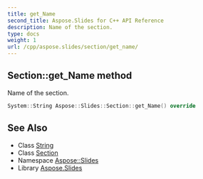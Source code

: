 ```yaml
---
title: get_Name
second_title: Aspose.Slides for C++ API Reference
description: Name of the section.
type: docs
weight: 1
url: /cpp/aspose.slides/section/get_name/
---
```

## Section::get_Name method


Name of the section.

```cpp
System::String Aspose::Slides::Section::get_Name() override
```

## See Also

* Class [String](../../../system/string/)
* Class [Section](../)
* Namespace [Aspose::Slides](../../)
* Library [Aspose.Slides](../../../)
